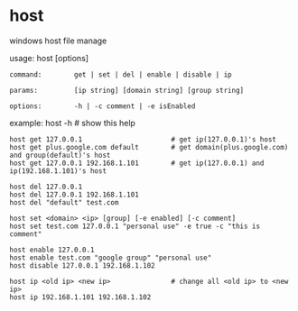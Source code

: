 # host

windows host file manage

usage:  host <command> <params> [options]

    command:        get | set | del | enable | disable | ip

    params:         [ip string] [domain string] [group string]

    options:        -h | -c comment | -e isEnabled

example:
    host -h                                 # show this help

    host get 127.0.0.1                      # get ip(127.0.0.1)'s host
    host get plus.google.com default        # get domain(plus.google.com) and group(default)'s host
    host get 127.0.0.1 192.168.1.101        # get ip(127.0.0.1) and ip(192.168.1.101)'s host

    host del 127.0.0.1
    host del 127.0.0.1 192.168.1.101
    host del "default" test.com

    host set <domain> <ip> [group] [-e enabled] [-c comment]
    host set test.com 127.0.0.1 "personal use" -e true -c "this is comment"

    host enable 127.0.0.1
    host enable test.com "google group" "personal use"
    host disable 127.0.0.1 192.168.1.102

    host ip <old ip> <new ip>               # change all <old ip> to <new ip>
    host ip 192.168.1.101 192.168.1.102